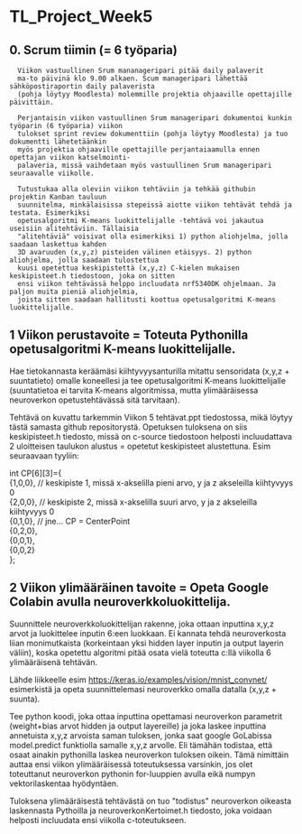 # TL_Project_Week5

## 0. Scrum tiimin (= 6 työparia) 
      Viikon vastuullinen Srum mananageripari pitää daily palaverit
	  ma-to päivinä klo 9.00 alkaen. Scum manageripari lähettää sähköpostiraportin daily palaverista
	  (pohja löytyy Moodlesta) molemmille projektia ohjaaville opettajille päivittäin.
	  
	  Perjantaisin viikon vastuullinen Srum manageripari dokumentoi kunkin työparin (6 työparia) viikon
	  tulokset sprint review dokumenttiin (pohja löytyy Moodlesta) ja tuo dokumentti lähetetäänkin
	  myös projektia ohjaaville opettajille perjantaiaamulla ennen opettajan viikon katselmointi-
	  palaveria, missä vaihdetaan myös vastuullinen Srum manageripari seuraavalle viikolle.
	  
	  Tutustukaa alla oleviin viikon tehtäviin ja tehkää githubin projektin Kanban tauluun 
	  suunnitelma, minkälaisissa stepeissä aiotte viikon tehtävät tehdä ja testata. Esimerkiksi 
	  opetusalgoritmi K-means luokittelijalle -tehtävä voi jakautua useisiin alitehtäviin. Tällaisia
	  "alitehtäviä" voisivat olla esimerkiksi 1) python aliohjelma, jolla saadaan laskettua kahden
	  3D avaruuden (x,y,z) pisteiden välinen etäisyys. 2) python aliohjelma, jolla saadaan tulostettua
	  kuusi opetettua keskipistettä (x,y,z) C-kielen mukaisen keskipisteet.h tiedostoon, joka on sitten
	  ensi viikon tehtävässä helppo incluudata nrf5340DK ohjelmaan. Ja paljon muita pieniä aliohjelmia,
	  joista sitten saadaan hallitusti koottua opetusalgoritmi K-means luokittelijalle.

## 1 Viikon perustavoite = Toteuta Pythonilla opetusalgoritmi K-means luokittelijalle.

Hae tietokannasta keräämäsi kiihtyvyysanturilla mitattu sensoridata (x,y,z + suuntatieto) omalle
koneellesi ja tee opetusalgoritmi K-means luokittelijalle (suuntatietoa ei tarvita K-means algoritmissa,
mutta ylimääräisessa neuroverkon opetustehtävässä sitä tarvitaan).

Tehtävä on kuvattu tarkemmin Viikon 5 tehtävat.ppt tiedostossa, mikä löytyy tästä samasta github
repositorystä. Opetuksen tuloksena on siis keskipisteet.h tiedosto, missä on c-source tiedostoon
helposti incluudattava 2 uloitteisen taulukon alustus = opetetut keskipisteet alustettuna. Esim
seuraavaan tyyliin:

int CP[6][3]={ <br />
	           {1,0,0},  // keskipiste 1, missä x-akselilla pieni arvo, y ja z akseleilla kiihtyvyys 0 <br />
	           {2,0,0},  // keskipiste 2, missä x-akselilla suuri arvo, y ja z akseleilla kiihtyvyys 0 <br />
	           {0,1,0},  // jne... CP = CenterPoint <br />
	           {0,2,0}, <br />
	           {0,0,1}, <br />
	           {0,0,2}  <br />
};<br />


## 2 Viikon ylimääräinen tavoite = Opeta Google Colabin avulla neuroverkkoluokittelija.

Suunnittele neuroverkkoluokittelijan rakenne, joka ottaan inputtina x,y,z arvot ja luokittelee
inputin 6:een luokkaan. Ei kannata tehdä neuroverkosta liian monimutkaista (korkeintaan yksi hidden layer
inputin ja output layerin väliin), koska opetettu algoritmi pitää osata vielä toteutta c:llä
viikolla 6 ylimääräisenä tehtävän.

Lähde liikkeelle esim https://keras.io/examples/vision/mnist_convnet/ esimerkistä ja opeta suunnittelemasi
neuroverkko omalla datalla (x,y,z + suunta). 

Tee python koodi, joka ottaa inputtina opettamasi neuroverkon parametrit (weight+bias arvot hidden ja
output layereille) ja joka laskee inputtina annetuista x,y,z arvoista saman tuloksen, jonka saat
google GoLabissa model.predict funktiolla samalle x,y,z arvolle. Eli tämähän todistaa, että osaat
ainakin pythonilla laskea neuroverkon tuloksen oikein. Tämä nimittäin auttaa ensi viikon ylimääräisessä
toteutuksessa varsinkin, jos olet toteuttanut neuroverkon pythonin for-luuppien avulla eikä numpyn
vektorilaskentaa hyödyntäen.

Tuloksena ylimääräisestä tehtävästä on tuo "todistus" neuroverkon oikeasta laskennasta Pythoilla ja
neuroverkonKertoimet.h tiedosto, joka voidaan helposti incluudata ensi viikolla c-toteutukseen.
